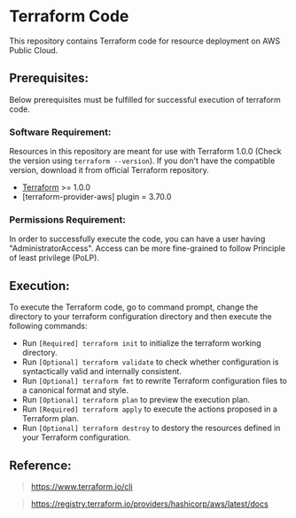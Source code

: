 # Terraform Code
This repository contains Terraform code for resource deployment on AWS Public Cloud.

## Prerequisites:
Below prerequisites must be fulfilled for successful execution of terraform code.

### Software Requirement:
Resources in this repository are meant for use with Terraform 1.0.0 (Check the version using `terraform --version`). If you don't have the compatible version, download it from official Terraform repository.

-   [Terraform](https://www.terraform.io/downloads.html) >= 1.0.0
-   [terraform-provider-aws] plugin = 3.70.0

### Permissions Requirement:
In order to successfully execute the code, you can have a user having "AdministratorAccess". Access can be more fine-grained to follow Principle of least privilege (PoLP).

## Execution:
To execute the Terraform code, go to command prompt, change the directory to your terraform configuration directory and then execute the following commands:

-   Run `[Required] terraform init` to initialize the terraform working directory.
-   Run `[Optional] terraform validate` to check whether configuration is syntactically valid and internally consistent.
-   Run `[Optional] terraform fmt` to rewrite Terraform configuration files to a canonical format and style.
-   Run `[Optional] terraform plan` to preview the execution plan.
-   Run `[Required] terraform apply` to execute the actions proposed in a Terraform plan.
-   Run `[Optional] terraform destroy` to destory the resources defined in your Terraform configuration.

## Reference:
> https://www.terraform.io/cli

> https://registry.terraform.io/providers/hashicorp/aws/latest/docs